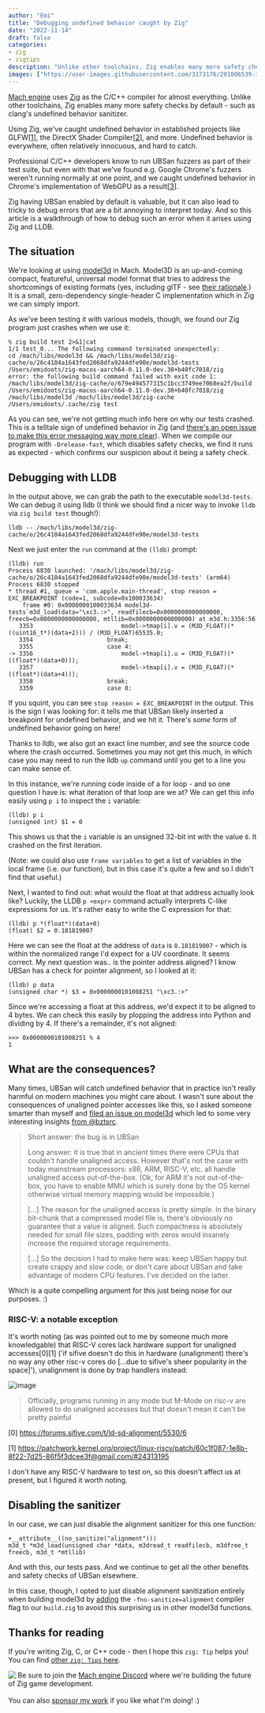 ```yaml
---
author: "Emi"
title: "Debugging undefined behavior caught by Zig"
date: "2022-11-14"
draft: false
categories:
- zig
- zigtips
description: "Unlike other toolchains, Zig enables many more safety checks by default. We've caught undefined behavior in GLFW, the DirectX Shader Comppiler, and Google Chrome's WebGPU implementation as a result. But debugging these situations can be a bit tricky sometimes, so here's a walkthrough of how to debug such an error using Zig and LLDB."
images: ["https://user-images.githubusercontent.com/3173176/201806539-3dfa8d41-60d9-4b4f-ba14-9aa0012a0007.png"]
---
```


[Mach engine](https://machengine.org/) uses [Zig](https://ziglang.org) as the C/C++ compiler for almost everything. Unlike other toolchains, Zig enables many more safety checks by default - such as clang's undefined behavior sanitizer.

Using Zig, we've caught undefined behavior in established projects like GLFW[[1](/2021/perfecting-glfw-for-zig-and-finding-undefined-behavior/)], the DirectX Shader Compiler[[2](https://github.com/microsoft/DirectXShaderCompiler/pull/4178#discussion_r780733405)], and more. Undefined behavior is everywhere, often relatively innocuous, and hard to catch.

Professional C/C++ developers know to run UBSan fuzzers as part of their test suite, but even with that we've found e.g. Google Chrome's fuzzers weren't running normally at one point, and we caught undefined behavior in Chrome's implementation of WebGPU as a result[[3](https://dawn-review.googlesource.com/c/dawn/+/87380)].

Zig having UBSan enabled by default is valuable, but it can also lead to tricky to debug errors that are a bit annoying to interpret today. And so this article is a walkthrough of how to debug such an error when it arises using Zig and LLDB.

## The situation

We're looking at using [model3d](https://bztsrc.gitlab.io/model3d/) in Mach. Model3D is an up-and-coming compact, featureful, universal model format that tries to address the shortcomings of existing formats (yes, including glTF - see [their rationale](https://gitlab.com/bztsrc/model3d/#rationale).) It is a small, zero-dependency single-header C implementation which in Zig we can simply import.

As we've been testing it with various models, though, we found our Zig program just crashes when we use it:

```
% zig build test 2>&1|cat
1/1 test_0... The following command terminated unexpectedly:
cd /mach/libs/model3d && /mach/libs/model3d/zig-cache/o/26c4104a1643fed2068dfa9244dfe90e/model3d-tests /Users/emidoots/zig-macos-aarch64-0.11.0-dev.38+b40fc7018/zig 
error: the following build command failed with exit code 1:
/mach/libs/model3d/zig-cache/o/679e494577315c1bcc3749ee7068ea2f/build /Users/emidoots/zig-macos-aarch64-0.11.0-dev.38+b40fc7018/zig /mach/libs/model3d /mach/libs/model3d/zig-cache /Users/emidoots/.cache/zig test
```

As you can see, we're not getting much info here on why our tests crashed. This is a telltale sign of undefined behavior in Zig (and [there's an open issue to make this error messaging way more clear](https://github.com/ziglang/zig/issues/5163)). When we compile our program with `-Drelease-fast`, which disables safety checks, we find it runs as expected - which confirms our suspicion about it being a safety check.

## Debugging with LLDB

In the output above, we can grab the path to the executable `model3d-tests`. We can debug it using lldb (I think we should find a nicer way to invoke `lldb` via `zig build test` though!):

```
lldb -- /mach/libs/model3d/zig-cache/o/26c4104a1643fed2068dfa9244dfe90e/model3d-tests
```

Next we just enter the `run` command at the `(lldb)` prompt:

```
(lldb) run
Process 6830 launched: '/mach/libs/model3d/zig-cache/o/26c4104a1643fed2068dfa9244dfe90e/model3d-tests' (arm64)
Process 6830 stopped
* thread #1, queue = 'com.apple.main-thread', stop reason = EXC_BREAKPOINT (code=1, subcode=0x100033634)
    frame #0: 0x0000000100033634 model3d-tests`m3d_load(data="\xc3.:>", readfilecb=0x0000000000000000, freecb=0x0000000000000000, mtllib=0x0000000000000000) at m3d.h:3356:56
   3353	                        model->tmap[i].v = (M3D_FLOAT)(*((uint16_t*)(data+2))) / (M3D_FLOAT)65535.0;
   3354	                    break;
   3355	                    case 4:
-> 3356	                        model->tmap[i].u = (M3D_FLOAT)(*((float*)(data+0)));
   3357	                        model->tmap[i].v = (M3D_FLOAT)(*((float*)(data+4)));
   3358	                    break;
   3359	                    case 8:
```

If you squint, you can see `stop reason = EXC_BREAKPOINT` in the output. This is the sign I was looking for: it tells me that UBSan likely inserted a breakpoint for undefined behavior, and we hit it. There's _some_ form of undefined behavior going on here!

Thanks to lldb, we also got an exact line number, and see the source code where the crash occurred. Sometimes you may not get this much, in which case you may need to run the lldb `up` command until you get to a line you can make sense of.

In this instance, we're running code inside of a for loop - and so one question I have is: what iteration of that loop are we at? We can get this info easily using `p i` to inspect the `i` variable:

```
(lldb) p i
(unsigned int) $1 = 0
```

This shows us that the `i` variable is an unsigned 32-bit int with the value `0`. It crashed on the first iteration.

(Note: we could also use `frame variables` to get a list of variables in the local frame (i.e. our function), but in this case it's quite a few and so I didn't find that useful.)

Next, I wanted to find out: what would the float at that address actually look like? Luckily, the LLDB `p <expr>` command actually interprets C-like expressions for us. It's rather easy to write the C expression for that:

```
(lldb) p *(float*)(data+0)
(float) $2 = 0.181819007
```

Here we can see the float at the address of `data` is `0.181819007` - which is within the normalized range I'd expect for a UV coordinate. It seems correct. My next question was.. is the pointer address aligned? I know UBSan has a check for pointer alignment, so I looked at it:

```
(lldb) p data
(unsigned char *) $3 = 0x0000000101008251 "\xc3.:>"
```

Since we're accessing a float at this address, we'd expect it to be aligned to 4 bytes. We can check this easily by plopping the address into Python and dividing by 4. If there's a remainder, it's not aligned:

```
>>> 0x0000000101008251 % 4
1
```

## What are the consequences?

Many times, UBSan will catch undefined behavior that in practice isn't really harmful on modern machines you might care about. I wasn't sure about the consequences of unaligned pointer accesses like this, so I asked someone smarter than myself and [filed an issue on model3d](https://gitlab.com/bztsrc/model3d/-/issues/19) which led to some very interesting insights [from @bztsrc](https://gitlab.com/bztsrc/model3d/-/issues/19#note_1171783061).

> Short answer: the bug is in UBSan
>
> Long answer: it is true that in ancient times there were CPUs that couldn't handle unaligned access. However that's not the case with today mainstream processors: x86, ARM, RISC-V, etc. all handle unaligned access out-of-the-box. (Ok, for ARM it's not out-of-the-box, you have to enable MMU which is surely done by the OS kernel otherwise virtual memory mapping would be impossible.)
>
> [...] The reason for the unaligned access is pretty simple. In the binary bit-chunk that a compressed model file is, there's obviously no guarantee that a value is aligned. Such compactness is absolutely needed for small file sizes, padding with zeros would insanely increase the required storage requirements.
>
> [...] So the decision I had to make here was: keep UBSan happy but create crappy and slow code, or don't care about UBSan and take advantage of modern CPU features. I've decided on the latter.

Which is a quite compelling argument for this just being noise for our purposes. :)

### RISC-V: a notable exception

It's worth noting (as was pointed out to me by someone much more knowledgable) that RISC-V cores lack hardware support for unaligned accesses[0][1] ('if sifive doesn't do this in hardware (unalignment) there's no way any other risc-v cores do [...due to sifive's sheer popularity in the space]'), unalignment is done by trap handlers instead:

![image](https://user-images.githubusercontent.com/3173176/201804903-5584f318-5832-4c76-9f1a-45a32ce10348.png)

> Officially, programs running in any mode but M-Mode on risc-v are allowed to do unaligned accesses but that doesn't mean it can't be pretty painful

[0] https://forums.sifive.com/t/ld-sd-alignment/5530/6

[1] https://patchwork.kernel.org/project/linux-riscv/patch/60c1f087-1e8b-8f22-7d25-86f5f3dcee3f@gmail.com/#24313195

I don't have any RISC-V hardware to test on, so this doesn't affect us at present, but I figured it worth noting.

## Disabling the sanitizer

In our case, we can just disable the alignment sanitizer for this one function:

```
+__attribute__((no_sanitize("alignment")))
m3d_t *m3d_load(unsigned char *data, m3dread_t readfilecb, m3dfree_t freecb, m3d_t *mtllib)
```

And with this, our tests pass. And we continue to get all the other benefits and safety checks of UBSan elsewhere.

In this case, though, I opted to just disable alignment sanitization entirely when building model3d by [adding](https://github.com/hexops/mach/commit/c96ff64958c241249041856a8ea0e8a4349050a6) the `-fno-sanitize=alignment` compiler flag to our `build.zig` to avoid this surprising us in other model3d functions.

## Thanks for reading

If you're writing Zig, C, or C++ code - then I hope this `zig: Tip` helps you! You can find [other `zig: Tips` here](/categories/zigtips/).

<img align="left" style="max-height: 150px;" src="https://user-images.githubusercontent.com/3173176/187348488-0b52e87d-3a48-421c-9402-be78e32b5a20.png"></img>
Be sure to join the [Mach engine Discord](https://discord.gg/XNG3NZgCqp) where we're building the future of Zig game development.
<br><br>
You can also [sponsor my work](https://github.com/sponsors/emidoots) if you like what I'm doing! :)
